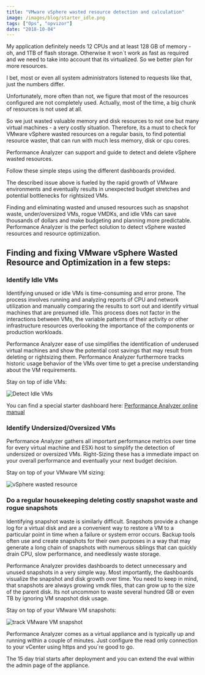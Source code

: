 ```yaml
---
title: "VMware vSphere wasted resource detection and calculation"
image: /images/blog/starter_idle.png
tags: ["Ops", "opvizor"]
date: "2018-10-04"
---
```


My application definitely needs 12 CPUs and at least 128 GB of memory - oh, and 1TB of flash storage. Otherwise it won´t work as fast as required and we need to take into account that its virtualized. So we better plan for more resources.

I bet, most or even all system administrators listened to requests like that, just the numbers differ. 

Unfortunately, more often than not, we figure that most of the resources configured are not completely used. Actually, most of the time, a big chunk of resources is not used at all.  

So we just wasted valuable memory and disk resources to not one but many virtual machines - a very costly situation. Therefore, its a must to check for VMware vSphere wasted resources on a regular basis, to find potential resource waster, that can run with much less memory, disk or cpu cores.

Performance Analyzer can support and guide to detect and delete vSphere wasted resources. 

Follow these simple steps using the different dashboards provided.

The described issue above is fueled by the rapid growth of VMware environments and eventually results in unexpected budget stretches and potential bottlenecks for rightsized VMs. 

Finding and eliminating wasted and unused resources such as snapshot waste, under/oversized VMs, rogue VMDKs, and idle VMs can save thousands of dollars and make budgeting and planning more predictable.  Performance Analyzer is the perfect solution to detect vSphere wasted resources and resource optimization.

## Finding and fixing VMware vSphere Wasted Resource and Optimization in a few steps:

### Identify Idle VMs

Identifying unused or idle VMs is time-consuming and error prone. The process involves running and analyzing reports of CPU and network utilization and manually comparing the results to sort out and identify virtual machines that are presumed idle. This process does not factor in the interactions between VMs, the variable patterns of their activity or other infrastructure resources overlooking the importance of the components or production workloads.

Performance Analyzer ease of use simplifies the identification of underused virtual machines and show the potential cost savings that may result from deleting or rightsizing them. Performance Analyzer furthermore tracks historic usage behavior of the VMs over time to get a precise understanding about the VM requirements.

Stay on top of idle VMs:

![Detect Idle VMs](/images/blog/starter_idle.png)

You can find a special starter dashboard here: [Performance Analyzer online manual](https://opvizor.atlassian.net/wiki/spaces/OPVPA/pages/82057456/Change+Log+Patch)

### Identify Undersized/Oversized VMs

Performance Analyzer gathers all important performance metrics over time for every virtual machine and ESXi host to simplify the detection of undersized or oversized VMs. Right-Sizing these has a immediate impact on your overall performance and eventually your next budget decision.

Stay on top of your VMware VM sizing:

![vSphere wasted resource](/images/blog/wasted_savings.png)

### Do a regular housekeeping deleting costly snapshot waste and rogue snapshots

Identifying snapshot waste is similarly difficult. Snapshots provide a change log for a virtual disk and are a convenient way to restore a VM to a particular point in time when a failure or system error occurs. Backup tools often use and create snapshots for their own purposes in a way that may generate a long chain of snapshots with numerous siblings that can quickly drain CPU, slow performance, and needlessly waste storage.

Performance Analyzer provides dashboards to detect unnecessary and unused snapshots in a very simple way. Most importantly, the dashboards visualize the snapshot and disk growth over time. You need to keep in mind, that snapshots are always growing vmdk files, that can grow up to the size of the parent disk. Its not uncommon to waste several hundred GB or even TB by ignoring VM snapshot disk usage. 

Stay on top of your VMware VM snapshots:

![track VMware VM snapshot](/images/blog/pa4.4_snapshots.png)

Performance Analyzer comes as a virtual appliance and is typically up and running within a couple of minutes. Just configure the read only connection to your vCenter using https and you´re good to go.

The 15 day trial starts after deployment and you can extend the eval within the admin page of the appliance.
